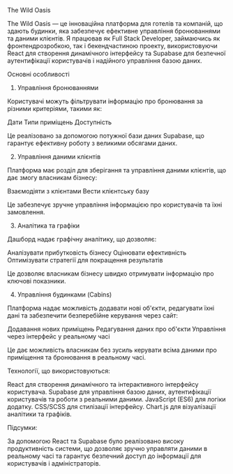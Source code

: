  The Wild Oasis

The Wild Oasis — це інноваційна платформа для готелів та компаній, що здають будинки, яка забезпечує ефективне управління бронюваннями та даними клієнтів. Я працював як Full Stack Developer, займаючись як фронтендрозробкою, так і бекендчастиною проекту, використовуючи React для створення динамічного інтерфейсу та Supabase для безпечної аутентифікації користувачів і надійного управління базою даних.

 Основні особливості

 1. Управління бронюваннями

Користувачі можуть фільтрувати інформацію про бронювання за різними критеріями, такими як:

 Дати
 Типи приміщень
 Доступність

Це реалізовано за допомогою потужної бази даних Supabase, що гарантує ефективну роботу з великими обсягами даних.

 2. Управління даними клієнтів

Платформа має розділ для зберігання та управління даними клієнтів, що дає змогу власникам бізнесу:

 Взаємодіяти з клієнтами
 Вести клієнтську базу

Це забезпечує зручне управління інформацією про користувачів та їхні замовлення.

 3. Аналітика та графіки

Дашборд надає графічну аналітику, що дозволяє:

 Аналізувати прибутковість бізнесу
 Оцінювати ефективність
 Оптимізувати стратегії для покращення результатів

Це дозволяє власникам бізнесу швидко отримувати інформацію про ключові показники.

 4. Управління будинками (Cabins)

Платформа надає можливість додавати нові об'єкти, редагувати їхні дані та забезпечити безперебійне керування через сайт:

 Додавання нових приміщень
 Редагування даних про об'єкти
 Управління через інтерфейс у реальному часі

Це дає можливість власникам без зусиль керувати всіма даними про приміщення та бронювання в реальному часі.

 Технології, що використовуються:

 React для створення динамічного та інтерактивного інтерфейсу користувача.
 Supabase для управління базою даних, аутентифікації користувачів та роботи з реальними даними.
 JavaScript (ES6) для логіки додатку.
 CSS/SCSS для стилізації інтерфейсу.
 Chart.js для візуалізації аналітики та графіків.

 Підсумки:

За допомогою React та Supabase було реалізовано високу продуктивність системи, що дозволяє зручно управляти даними в реальному часі та гарантує безпечний доступ до інформації для користувачів і адміністраторів.

